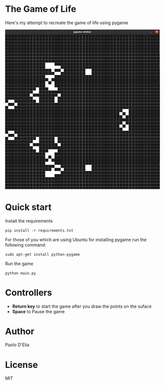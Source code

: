 # The Game of Life 

Here's my attempt to recreate the game of life using pygame

![the-game-of-life](imgs/the-game-of-life-screen.png)

# Quick start 

Install the requirements 

    pip install -r requirements.txt
    
For those of you which are using Ubuntu for installing pygame run the following command:

    sudo apt-get install python-pygame

Run the game

    python main.py
    
# Controllers

- **Return key** to start the game after you draw the points on the suface
- **Space** to Pause the game 
    

# Author

Paolo D'Elia

# License

MIT